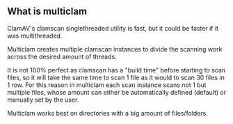 ## What is multiclam
ClamAV's clamscan singlethreaded utility is fast, but it could be faster if it was multithreaded.

Multiclam creates multiple clamscan instances to divide the scanning work across the desired amount of threads.

It is not 100% perfect as clamscan has a "build time" before starting to scan files, so it will take the same time to scan 1 file as it would to scan 30 files in 1 row. For this reason in multiclam each scan instance scans not 1 but multiple files, whose amount can either be automatically defined (default) or manually set by the user.

Multiclam works best on directories with a big amount of files/folders.
